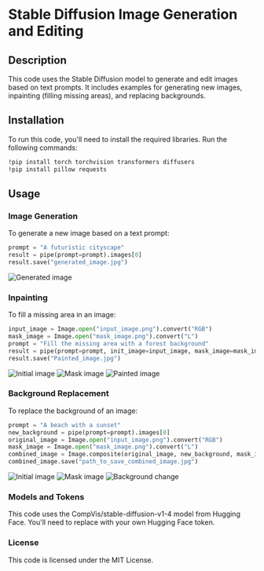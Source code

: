 # Stable Diffusion Image Generation and Editing
## Description

This code uses the Stable Diffusion model to generate and edit images based on text prompts. It includes examples for generating new images, inpainting (filling missing areas), and replacing backgrounds.

## Installation

To run this code, you'll need to install the required libraries. Run the following commands:

```bash
!pip install torch torchvision transformers diffusers
!pip install pillow requests
```
## Usage
### Image Generation

To generate a new image based on a text prompt:
```Python
prompt = "A futuristic cityscape"
result = pipe(prompt=prompt).images[0]
result.save("generated_image.jpg")
```
![Generated image](generated_image.jpg)

### Inpainting
To fill a missing area in an image:
```Python
input_image = Image.open("input_image.png").convert("RGB")
mask_image = Image.open("mask_image.png").convert("L")
prompt = "Fill the missing area with a forest background"
result = pipe(prompt=prompt, init_image=input_image, mask_image=mask_image).images[0]
result.save("Painted_image.jpg")
```
![Initial image](input_image.png)
![Mask image](mask_image.png)
![Painted image](Painted_image.jpg)

### Background Replacement
To replace the background of an image:
```Python
prompt = "A beach with a sunset"
new_background = pipe(prompt=prompt).images[0]
original_image = Image.open("input_image.png").convert("RGB")
mask_image = Image.open("mask_image.png").convert("L")
combined_image = Image.composite(original_image, new_background, mask_image)
combined_image.save("path_to_save_combined_image.jpg")
```
![Initial image](input_image.png)
![Mask image](mask_image.png)
![Background change](new_background_image.jpg)

### Models and Tokens
This code uses the CompVis/stable-diffusion-v1-4 model from Hugging Face. You'll need to replace with your own Hugging Face token.

### License
This code is licensed under the MIT License.
